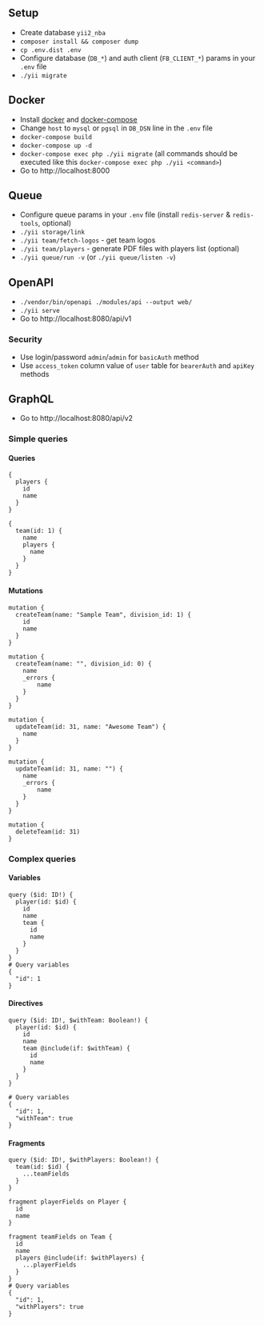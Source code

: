 ## Setup
- Create database `yii2_nba`
- `composer install && composer dump`
- `cp .env.dist .env`
- Configure database (`DB_*`) and auth client (`FB_CLIENT_*`) params in your `.env` file
- `./yii migrate`

## Docker
- Install [docker](https://docs.docker.com/engine/install) and [docker-compose](https://docs.docker.com/compose/install)
- Change `host` to `mysql` or `pgsql` in `DB_DSN` line in the `.env` file
- `docker-compose build`
- `docker-compose up -d`
- `docker-compose exec php ./yii migrate` (all commands should be executed like this `docker-compose exec php ./yii <command>`)
- Go to http://localhost:8000

## Queue
- Configure queue params in your `.env` file (install `redis-server` & `redis-tools`, optional)
- `./yii storage/link`
- `./yii team/fetch-logos` - get team logos
- `./yii team/players` - generate PDF files with players list (optional)
- `./yii queue/run -v` (or `./yii queue/listen -v`)

## OpenAPI
- `./vendor/bin/openapi ./modules/api --output web/`
- `./yii serve`
- Go to http://localhost:8080/api/v1

### Security

- Use login/password `admin`/`admin` for `basicAuth` method
- Use `access_token` column value of `user` table for `bearerAuth` and `apiKey` methods

## GraphQL
- Go to http://localhost:8080/api/v2

### Simple queries

#### Queries

```
{
  players {
    id
    name
  }
}

{
  team(id: 1) {
    name
    players {
      name
    }
  }
}
```

#### Mutations

```
mutation {
  createTeam(name: "Sample Team", division_id: 1) {
    id
    name
  }
}

mutation {
  createTeam(name: "", division_id: 0) {
    name
    _errors {
        name
    }
  }
}

mutation {
  updateTeam(id: 31, name: "Awesome Team") {
    name
  }
}

mutation {
  updateTeam(id: 31, name: "") {
    name
    _errors {
        name
    }
  }
}

mutation {
  deleteTeam(id: 31)
}
```

### Complex queries

#### Variables

```
query ($id: ID!) {
  player(id: $id) {
    id
    name
    team {
      id
      name
    }
  }
}
# Query variables
{
  "id": 1
}
```

#### Directives

```
query ($id: ID!, $withTeam: Boolean!) {
  player(id: $id) {
    id
    name
    team @include(if: $withTeam) {
      id
      name
    }
  }
}

# Query variables
{
  "id": 1,
  "withTeam": true
}
```

#### Fragments

```
query ($id: ID!, $withPlayers: Boolean!) {
  team(id: $id) {
    ...teamFields
  }
}

fragment playerFields on Player {
  id
  name
}

fragment teamFields on Team {
  id
  name
  players @include(if: $withPlayers) {
    ...playerFields
  }
}
# Query variables
{
  "id": 1,
  "withPlayers": true
}
```